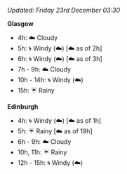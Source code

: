 *Updated: Friday 23rd December 03:30*

**Glasgow**

* 4h: :cloud: Cloudy
* 5h: :cyclone: Windy (:cloud:) [:cloud: as of 2h]
* 6h: :cyclone: Windy (:cloud:) [:cloud: as of 3h]
* 7h - 9h: :cloud: Cloudy
* 10h - 14h: :cyclone: Windy (:cloud:)
* 15h: :umbrella: Rainy

**Edinburgh**

* 4h: :cyclone: Windy (:cloud:) [:cloud: as of 1h]
* 5h: :umbrella: Rainy [:cloud: as of 19h]
* 6h - 9h: :cloud: Cloudy
* 10h, 11h: :umbrella: Rainy
* 12h - 15h: :cyclone: Windy (:cloud:)

